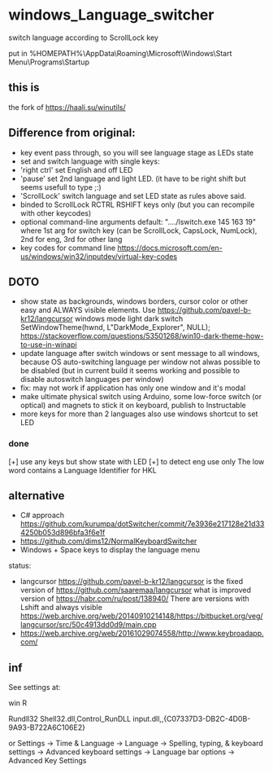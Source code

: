 # windows_Language_switcher
switch language according to ScrollLock key

put in
%HOMEPATH%\AppData\Roaming\Microsoft\Windows\Start Menu\Programs\Startup
## this is
the fork of <https://haali.su/winutils/>

## Difference from original:
* key event pass through, so you will see language stage as LEDs state
* set and switch language with single keys:
* 'right ctrl' set English and off LED
* 'pause' set 2nd language and light LED. (it have to be right shift but seems usefull to type ;:)
* 'ScrollLock' switch language and set LED state as rules above said.
* binded to ScrollLock RCTRL RSHIFT keys only (but you can recompile with other keycodes)
* optional command-line arguments default: "..../lswitch.exe 145 163 19" where 1st arg for switch key (can be ScrollLock, CapsLock, NumLock), 2nd for eng, 3rd for other lang
* key codes for command line <https://docs.microsoft.com/en-us/windows/win32/inputdev/virtual-key-codes>
## DOTO
* show state as backgrounds, windows borders, cursor color or other easy and ALWAYS visible elements. Use <https://github.com/pavel-b-kr12/langcursor>
windows mode light dark switch SetWindowTheme(hwnd, L"DarkMode_Explorer", NULL); <https://stackoverflow.com/questions/53501268/win10-dark-theme-how-to-use-in-winapi>
* update language after switch windows or sent message to all windows, because OS auto-switching language per window not alwas possible to be disabled (but in current build it seems working and possible to disable autoswitch languages per window)
* fix:  may not work if application has only one window and it's modal
* make ultimate physical switch using Arduino, some low-force switch (or optical) and magnets to stick it on keyboard, publish to Instructable
* more keys for more than 2 languages also use windows shortcut to set LED
### done
[+] use any keys but show state with LED
[+] to detect eng use only The low word contains a Language Identifier for HKL
## alternative
* C# approach <https://github.com/kurumpa/dotSwitcher/commit/7e3936e217128e21d334250b053d896bfa3f6e1f>
* <https://github.com/dims12/NormalKeyboardSwitcher>
* Windows + Space keys to display the language menu

 status: 
* langcursor <https://github.com/pavel-b-kr12/langcursor> is the fixed version of <https://github.com/saaremaa/langcursor> what is improved version of <https://habr.com/ru/post/138940/>
There are versions with Lshift and always visible 
<https://web.archive.org/web/20140910214148/https://bitbucket.org/veg/langcursor/src/50c4913dd0d9/main.cpp>
* https://web.archive.org/web/20161029074558/http://www.keybroadapp.com/

## inf
See settings at:
 
win R

Rundll32 Shell32.dll,Control_RunDLL input.dll,,{C07337D3-DB2C-4D0B-9A93-B722A6C106E2}

or Settings -> Time & Language -> Language -> Spelling, typing, & keyboard settings -> Advanced keyboard settings -> Language bar options -> Advanced Key Settings

